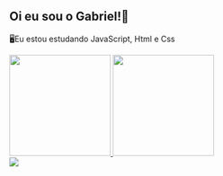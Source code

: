 ###  <h2>Oi eu sou o Gabriel!👋</h2>
🖥️Eu estou estudando JavaScript, Html e Css

<div>
  <a href="https://github.com/Garycks5">
    <img height="180em" = src="https://github-readme-stats.vercel.app/api?username=Garycks5&show_icons=true&theme=gruvbox&incluide_all_commits_private=true"/>
    <img height="180em" = src="https://github-readme-stats.vercel.app/api/top-langs/?username=Garycks5&theme=gruvbox"/>

    
 </div>
 <div>
    <a href = "mailto:gabrielrick1990@gmail.com"><img src="https://img.shields.io/badge/-Gmail-%23333?style=for-the-badge&logo=gmail&logoColor=white" target="_blank"></a>
    
 </div
